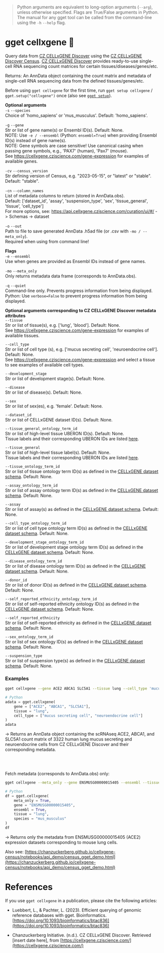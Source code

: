 > Python arguments are equivalent to long-option arguments (`--arg`), unless otherwise specified. Flags are True/False arguments in Python.  The manual for any gget tool can be called from the command-line using the `-h` `--help` flag.  
# gget cellxgene 🍱  
Query data from [CZ CELLxGENE Discover](https://cellxgene.cziscience.com/) using the [CZ CELLxGENE Discover Census](https://github.com/chanzuckerberg/cellxgene-census). [CZ CELLxGENE Discover](https://cellxgene.cziscience.com/) provides ready-to-use single-cell RNA sequencing count matrices for certain tissues/diseases/genes/etc.     

Returns: An AnnData object containing the count matrix and metadata of single-cell RNA sequencing data from the defined tissues/genes/etc.  

Before using `gget cellxgene` for the first time, run `gget setup cellxgene` / `gget.setup("cellxgene")` once (also see [`gget setup`](setup.md)).  

**Optional arguments**  
`-s` `--species`  
Choice of 'homo_sapiens' or 'mus_musculus'. Default: 'homo_sapiens'.  

`-g` `--gene`  
 Str or list of gene name(s) or Ensembl ID(s). Default: None.  
 NOTE: Use `-e / --ensembl` (Python: `ensembl=True`) when providing Ensembl ID(s) instead of gene name(s).   
 NOTE: Gene symbols are case sensitive! Use canonical casing when passing gene symbols, e.g., 'PAX7' (human), 'Pax7' (mouse).  
 See https://cellxgene.cziscience.com/gene-expression for examples of available genes.  

 `-cv` `--census_version`  
 Str defining version of Census, e.g. "2023-05-15", or "latest" or "stable". Default: "stable".  

`-cn` `--column_names`  
List of metadata columns to return (stored in AnnData.obs).  
Default: ['dataset_id', 'assay', 'suspension_type', 'sex', 'tissue_general', 'tissue', 'cell_type']  
For more options, see: https://api.cellxgene.cziscience.com/curation/ui/#/ -> Schemas -> dataset  

`-o` `--out`   
Path to file to save generated AnnData .h5ad file (or .csv with `-mo / --meta_only`).  
Required when using from command line!  

**Flags**  
`-e` `--ensembl`  
Use when genes are provided as Ensembl IDs instead of gene names.  

`-mo` `--meta_only`  
Only returns metadata data frame (corresponds to AnnData.obs).  

`-q` `--quiet`   
Command-line only. Prevents progress information from being displayed.  
Python: Use `verbose=False` to prevent progress information from being displayed.  

**Optional arguments corresponding to CZ CELLxGENE Discover metadata attributes**  
`--tissue`  
Str or list of tissue(s), e.g. ['lung', 'blood']. Default: None.  
See https://cellxgene.cziscience.com/gene-expression for examples of available tissues.  

`--cell_type`  
Str or list of cell type (s), e.g. ['mucus secreting cell', 'neuroendocrine cell']. Default: None.  
See https://cellxgene.cziscience.com/gene-expression and select a tissue to see examples of available cell types.  

`--development_stage`  
Str or list of development stage(s). Default: None.  

`--disease`  
Str or list of disease(s). Default: None.  

`--sex`  
Str or list of sex(es), e.g. 'female'. Default: None.  

`--dataset_id`  
Str or list of CELLxGENE dataset ID(s). Default: None.  

`--tissue_general_ontology_term_id`  
Str or list of high-level tissue UBERON ID(s). Default: None.  
Tissue labels and their corresponding UBERON IDs are listed [here](https://github.com/chanzuckerberg/single-cell-data-portal/blob/9b94ccb0a2e0a8f6182b213aa4852c491f6f6aff/backend/wmg/data/tissue_mapper.py).  

`--tissue_general`  
Str or list of high-level tissue label(s). Default: None.  
Tissue labels and their corresponding UBERON IDs are listed [here](https://github.com/chanzuckerberg/single-cell-data-portal/blob/9b94ccb0a2e0a8f6182b213aa4852c491f6f6aff/backend/wmg/data/tissue_mapper.py).  

`--tissue_ontology_term_id`  
Str or list of tissue ontology term ID(s) as defined in the [CELLxGENE dataset schema](https://github.com/chanzuckerberg/single-cell-curation/tree/main/schema). Default: None.  

`--assay_ontology_term_id`  
Str or list of assay ontology term ID(s) as defined in the [CELLxGENE dataset schema](https://github.com/chanzuckerberg/single-cell-curation/tree/main/schema). Default: None.  

`--assay`  
Str or list of assay(s) as defined in the [CELLxGENE dataset schema](https://github.com/chanzuckerberg/single-cell-curation/tree/main/schema). Default: None.  

`--cell_type_ontology_term_id`  
Str or list of cell type ontology term ID(s) as defined in the [CELLxGENE dataset schema](https://github.com/chanzuckerberg/single-cell-curation/tree/main/schema). Default: None.  

`--development_stage_ontology_term_id`  
Str or list of development stage ontology term ID(s) as defined in the [CELLxGENE dataset schema](https://github.com/chanzuckerberg/single-cell-curation/tree/main/schema). Default: None.  

`--disease_ontology_term_id`  
Str or list of disease ontology term ID(s) as defined in the [CELLxGENE dataset schema](https://github.com/chanzuckerberg/single-cell-curation/tree/main/schema). Default: None.  

`--donor_id`  
Str or list of donor ID(s) as defined in the [CELLxGENE dataset schema](https://github.com/chanzuckerberg/single-cell-curation/tree/main/schema). Default: None.  

`--self_reported_ethnicity_ontology_term_id`  
Str or list of self-reported ethnicity ontology ID(s) as defined in the [CELLxGENE dataset schema](https://github.com/chanzuckerberg/single-cell-curation/tree/main/schema). Default: None.  

`--self_reported_ethnicity`  
Str or list of self-reported ethnicity as defined in the [CELLxGENE dataset schema](https://github.com/chanzuckerberg/single-cell-curation/tree/main/schema). Default: None.  

`--sex_ontology_term_id`  
Str or list of sex ontology ID(s) as defined in the [CELLxGENE dataset schema](https://github.com/chanzuckerberg/single-cell-curation/tree/main/schema). Default: None.  

`--suspension_type`  
Str or list of suspension type(s) as defined in the [CELLxGENE dataset schema](https://github.com/chanzuckerberg/single-cell-curation/tree/main/schema). Default: None.  

  
### Examples
```bash
gget cellxgene --gene ACE2 ABCA1 SLC5A1 --tissue lung --cell_type 'mucus secreting cell' 'neuroendocrine cell' -o example_adata.h5ad
```
```python
# Python
adata = gget.cellxgene(
    gene = ["ACE2", "ABCA1", "SLC5A1"],
    tissue = "lung",
    cell_type = ["mucus secreting cell", "neuroendocrine cell"]
)
adata
```
&rarr; Returns an AnnData object containing the scRNAseq ACE2, ABCA1, and SLC5A1 count matrix of 3322 human lung mucus secreting and neuroendocrine cells from CZ CELLxGENE Discover and their corresponding metadata.  

<br/><br/>

Fetch metadata (corresponds to AnnData.obs) only:  
```bash
gget cellxgene --meta_only --gene ENSMUSG00000015405 --ensembl --tissue lung --species mus_musculus -o example_meta.csv
```
```python
# Python
df = gget.cellxgene(
    meta_only = True,
    gene = "ENSMUSG00000015405",
    ensembl = True,
    tissue = "lung",  
    species = "mus_musculus"
)
df
```
&rarr; Returns only the metadata from ENSMUSG00000015405 (ACE2) expression datasets corresponding to mouse lung cells.  

Also see: [https://chanzuckerberg.github.io/cellxgene-census/notebooks/api_demo/census_gget_demo.html](https://chanzuckerberg.github.io/cellxgene-census/notebooks/api_demo/census_gget_demo.html)

# References
If you use `gget cellxgene` in a publication, please cite the following articles:   

- Luebbert, L., & Pachter, L. (2023). Efficient querying of genomic reference databases with gget. Bioinformatics. [https://doi.org/10.1093/bioinformatics/btac836](https://doi.org/10.1093/bioinformatics/btac836)

- Chanzuckerberg Initiative. (n.d.). CZ CELLxGENE Discover. Retrieved [insert date here], from [https://cellxgene.cziscience.com/](https://cellxgene.cziscience.com/)


